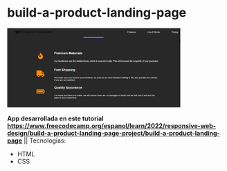 # build-a-product-landing-page


<img src="Screenshot.png" alt="build-a-product-landing-page" width="400"/>

**App desarrollada en este tutorial https://www.freecodecamp.org/espanol/learn/2022/responsive-web-design/build-a-product-landing-page-project/build-a-product-landing-page**
||
Tecnologías:
- HTML
- CSS

